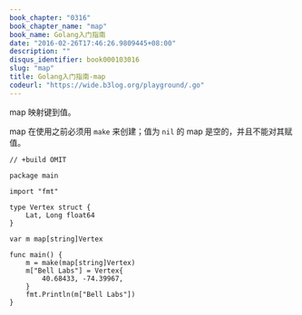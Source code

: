 ```yaml
---
book_chapter: "0316"
book_chapter_name: "map"
book_name: Golang入门指南
date: "2016-02-26T17:46:26.9809445+08:00"
description: ""
disqus_identifier: book000103016
slug: "map"
title: Golang入门指南-map
codeurl: "https://wide.b3log.org/playground/.go"
---
```





map 映射键到值。

map 在使用之前必须用 `make` 来创建；值为 `nil` 的 map 是空的，并且不能对其赋值。

```
// +build OMIT

package main

import "fmt"

type Vertex struct {
	Lat, Long float64
}

var m map[string]Vertex

func main() {
	m = make(map[string]Vertex)
	m["Bell Labs"] = Vertex{
		40.68433, -74.39967,
	}
	fmt.Println(m["Bell Labs"])
}

```

